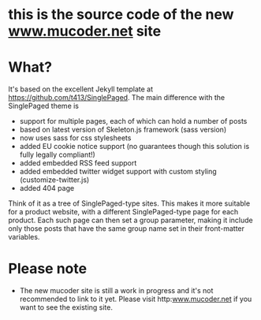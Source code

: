 this is the source code of the new www.mucoder.net site
=======================================================

# What?

It's based on the excellent Jekyll template at https://github.com/t413/SinglePaged.
The main difference with the SinglePaged theme is 
- support for multiple pages, each of which can hold a number of posts
- based on latest version of Skeleton.js framework (sass version)
- now uses sass for css stylesheets
- added EU cookie notice support (no guarantees though this solution is fully legally compliant!)
- added embedded RSS feed support
- added embedded twitter widget support with custom styling (customize-twitter.js)
- added 404 page

Think of it as a tree of SinglePaged-type sites. This makes it more suitable for a product website,
with a different SinglePaged-type page for each product.  Each such page can then set a group parameter, 
making it include only those posts that have the same group name set in their front-matter variables.


# Please note

- The new mucoder site is still a work in progress and it's not recommended to link to it yet. Please visit http:www.mucoder.net if you want to see the existing site.


